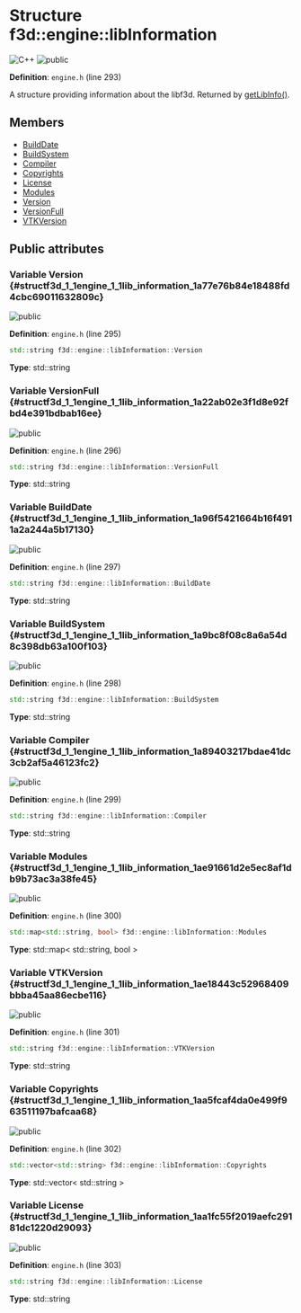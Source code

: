 # Structure f3d::engine::libInformation

![][C++]
![][public]

**Definition**: `engine.h` (line 293)



A structure providing information about the libf3d. Returned by [getLibInfo()](classf3d_1_1engine.md#classf3d_1_1engine_1aaf3b6314d61f6b033887ed09255fe5a7).

## Members

* [BuildDate](structf3d_1_1engine_1_1lib_information.md#structf3d_1_1engine_1_1lib_information_1a96f5421664b16f4911a2a244a5b17130)
* [BuildSystem](structf3d_1_1engine_1_1lib_information.md#structf3d_1_1engine_1_1lib_information_1a9bc8f08c8a6a54d8c398db63a100f103)
* [Compiler](structf3d_1_1engine_1_1lib_information.md#structf3d_1_1engine_1_1lib_information_1a89403217bdae41dc3cb2af5a46123fc2)
* [Copyrights](structf3d_1_1engine_1_1lib_information.md#structf3d_1_1engine_1_1lib_information_1aa5fcaf4da0e499f963511197bafcaa68)
* [License](structf3d_1_1engine_1_1lib_information.md#structf3d_1_1engine_1_1lib_information_1aa1fc55f2019aefc29181dc1220d29093)
* [Modules](structf3d_1_1engine_1_1lib_information.md#structf3d_1_1engine_1_1lib_information_1ae91661d2e5ec8af1db9b73ac3a38fe45)
* [Version](structf3d_1_1engine_1_1lib_information.md#structf3d_1_1engine_1_1lib_information_1a77e76b84e18488fd4cbc69011632809c)
* [VersionFull](structf3d_1_1engine_1_1lib_information.md#structf3d_1_1engine_1_1lib_information_1a22ab02e3f1d8e92fbd4e391bdbab16ee)
* [VTKVersion](structf3d_1_1engine_1_1lib_information.md#structf3d_1_1engine_1_1lib_information_1ae18443c52968409bbba45aa86ecbe116)

## Public attributes

### Variable Version {#structf3d_1_1engine_1_1lib_information_1a77e76b84e18488fd4cbc69011632809c}

![][public]

**Definition**: `engine.h` (line 295)


```cpp
std::string f3d::engine::libInformation::Version
```








**Type**: std::string



### Variable VersionFull {#structf3d_1_1engine_1_1lib_information_1a22ab02e3f1d8e92fbd4e391bdbab16ee}

![][public]

**Definition**: `engine.h` (line 296)


```cpp
std::string f3d::engine::libInformation::VersionFull
```








**Type**: std::string



### Variable BuildDate {#structf3d_1_1engine_1_1lib_information_1a96f5421664b16f4911a2a244a5b17130}

![][public]

**Definition**: `engine.h` (line 297)


```cpp
std::string f3d::engine::libInformation::BuildDate
```








**Type**: std::string



### Variable BuildSystem {#structf3d_1_1engine_1_1lib_information_1a9bc8f08c8a6a54d8c398db63a100f103}

![][public]

**Definition**: `engine.h` (line 298)


```cpp
std::string f3d::engine::libInformation::BuildSystem
```








**Type**: std::string



### Variable Compiler {#structf3d_1_1engine_1_1lib_information_1a89403217bdae41dc3cb2af5a46123fc2}

![][public]

**Definition**: `engine.h` (line 299)


```cpp
std::string f3d::engine::libInformation::Compiler
```








**Type**: std::string



### Variable Modules {#structf3d_1_1engine_1_1lib_information_1ae91661d2e5ec8af1db9b73ac3a38fe45}

![][public]

**Definition**: `engine.h` (line 300)


```cpp
std::map<std::string, bool> f3d::engine::libInformation::Modules
```








**Type**: std::map< std::string, bool >



### Variable VTKVersion {#structf3d_1_1engine_1_1lib_information_1ae18443c52968409bbba45aa86ecbe116}

![][public]

**Definition**: `engine.h` (line 301)


```cpp
std::string f3d::engine::libInformation::VTKVersion
```








**Type**: std::string



### Variable Copyrights {#structf3d_1_1engine_1_1lib_information_1aa5fcaf4da0e499f963511197bafcaa68}

![][public]

**Definition**: `engine.h` (line 302)


```cpp
std::vector<std::string> f3d::engine::libInformation::Copyrights
```








**Type**: std::vector< std::string >



### Variable License {#structf3d_1_1engine_1_1lib_information_1aa1fc55f2019aefc29181dc1220d29093}

![][public]

**Definition**: `engine.h` (line 303)


```cpp
std::string f3d::engine::libInformation::License
```








**Type**: std::string



[public]: https://img.shields.io/badge/-public-brightgreen (public)
[C++]: https://img.shields.io/badge/language-C%2B%2B-blue (C++)
[protected]: https://img.shields.io/badge/-protected-yellow (protected)
[const]: https://img.shields.io/badge/-const-lightblue (const)
[static]: https://img.shields.io/badge/-static-lightgrey (static)
[private]: https://img.shields.io/badge/-private-red (private)